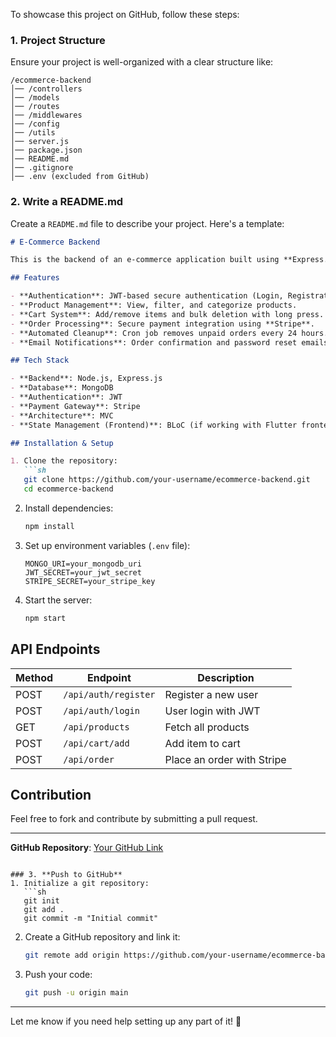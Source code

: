 To showcase this project on GitHub, follow these steps:  

### 1. **Project Structure**  
Ensure your project is well-organized with a clear structure like:  
```
/ecommerce-backend  
│── /controllers  
│── /models  
│── /routes  
│── /middlewares  
│── /config  
│── /utils  
│── server.js  
│── package.json  
│── README.md  
│── .gitignore  
│── .env (excluded from GitHub)  
```

### 2. **Write a README.md**  
Create a `README.md` file to describe your project. Here's a template:

```md
# E-Commerce Backend

This is the backend of an e-commerce application built using **Express.js** and **MongoDB**, following the **MVC architecture**.

## Features

- **Authentication**: JWT-based secure authentication (Login, Registration, Reset Password).  
- **Product Management**: View, filter, and categorize products.  
- **Cart System**: Add/remove items and bulk deletion with long press.  
- **Order Processing**: Secure payment integration using **Stripe**.  
- **Automated Cleanup**: Cron job removes unpaid orders every 24 hours.  
- **Email Notifications**: Order confirmation and password reset emails.  

## Tech Stack

- **Backend**: Node.js, Express.js  
- **Database**: MongoDB  
- **Authentication**: JWT  
- **Payment Gateway**: Stripe  
- **Architecture**: MVC  
- **State Management (Frontend)**: BLoC (if working with Flutter frontend)  

## Installation & Setup

1. Clone the repository:
   ```sh
   git clone https://github.com/your-username/ecommerce-backend.git
   cd ecommerce-backend
   ```

2. Install dependencies:
   ```sh
   npm install
   ```

3. Set up environment variables (`.env` file):
   ```
   MONGO_URI=your_mongodb_uri
   JWT_SECRET=your_jwt_secret
   STRIPE_SECRET=your_stripe_key
   ```

4. Start the server:
   ```sh
   npm start
   ```

## API Endpoints

| Method | Endpoint            | Description                     |
|--------|---------------------|---------------------------------|
| POST   | `/api/auth/register` | Register a new user            |
| POST   | `/api/auth/login`    | User login with JWT            |
| GET    | `/api/products`      | Fetch all products             |
| POST   | `/api/cart/add`      | Add item to cart               |
| POST   | `/api/order`         | Place an order with Stripe     |

## Contribution

Feel free to fork and contribute by submitting a pull request.

---

**GitHub Repository**: [Your GitHub Link](https://github.com/your-username/ecommerce-backend)
```

### 3. **Push to GitHub**
1. Initialize a git repository:
   ```sh
   git init
   git add .
   git commit -m "Initial commit"
   ```
2. Create a GitHub repository and link it:
   ```sh
   git remote add origin https://github.com/your-username/ecommerce-backend.git
   ```
3. Push your code:
   ```sh
   git push -u origin main
   ```

---

Let me know if you need help setting up any part of it! 🚀
